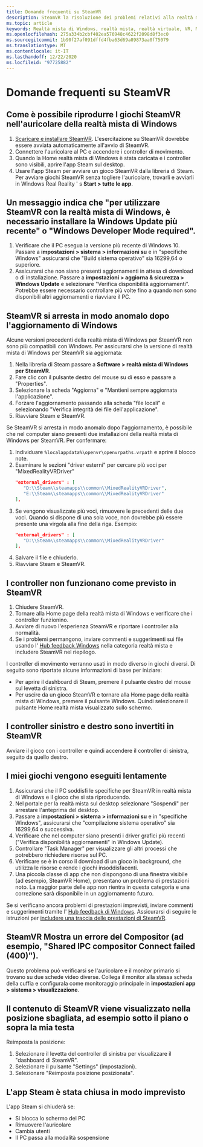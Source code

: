 ```yaml
---
title: Domande frequenti su SteamVR
description: SteamVR la risoluzione dei problemi relativi alla realtà mista di Windows che va oltre la documentazione standard del supporto clienti.
ms.topic: article
keywords: Realtà mista di Windows, realtà mista, realtà virtuale, VR, MR, risoluzione dei problemi, errori, guida, supporto tecnico, SteamVR
ms.openlocfilehash: 275a334b2cbf402ea576948c4622f2098d8f3ec0
ms.sourcegitcommit: 1b90f27af091dffd4fba63d69a89873aa0f75079
ms.translationtype: MT
ms.contentlocale: it-IT
ms.lasthandoff: 12/22/2020
ms.locfileid: "97725882"
---
```

# <a name="steamvr-faqs"></a>Domande frequenti su SteamVR

## <a name="how-can-i-play-steamvr-games-in-my-windows-mixed-reality-headset"></a>Come è possibile riprodurre I giochi SteamVR nell'auricolare della realtà mista di Windows

1. [Scaricare e installare SteamVR](https://steamcdn-a.akamaihd.net/client/installer/SteamWindowsMRInstaller.exe). L'esercitazione su SteamVR dovrebbe essere avviata automaticamente all'avvio di SteamVR.
2. Connettere l'auricolare al PC e accendere i controller di movimento.
3. Quando la Home realtà mista di Windows è stata caricata e i controller sono visibili, aprire l'app Steam sul desktop.
4. Usare l'app Steam per avviare un gioco SteamVR dalla libreria di Steam. Per avviare giochi SteamVR senza togliere l'auricolare, trovarli e avviarli in Windows Real Reality ' s **Start > tutte le app**.

## <a name="a-message-says-to-use-steamvr-with-windows-mixed-reality-you-need-to-install-the-latest-windows-update-or-windows-developer-mode-required"></a>Un messaggio indica che "per utilizzare SteamVR con la realtà mista di Windows, è necessario installare la Windows Update più recente" o "Windows Developer Mode required".

1. Verificare che il PC esegua la versione più recente di Windows 10. Passare a **impostazioni > sistema > informazioni su** e in "specifiche Windows" assicurarsi che "Build sistema operativo" sia 16299,64 o superiore.
2. Assicurarsi che non siano presenti aggiornamenti in attesa di download o di installazione. Passare a **impostazioni > aggiorna & sicurezza > Windows Update** e selezionare "Verifica disponibilità aggiornamenti". Potrebbe essere necessario controllare più volte fino a quando non sono disponibili altri aggiornamenti e riavviare il PC.

## <a name="steamvr-is-crashing-after-updating-windows"></a>SteamVR si arresta in modo anomalo dopo l'aggiornamento di Windows

Alcune versioni precedenti della realtà mista di Windows per SteamVR non sono più compatibili con Windows. Per assicurarsi che la versione di realtà mista di Windows per SteamVR sia aggiornata:

1. Nella libreria di Steam passare a **Software > realtà mista di Windows per SteamVR**.
2. Fare clic con il pulsante destro del mouse su di esso e passare a "Properties".
3. Selezionare la scheda "Aggiorna" e "Mantieni sempre aggiornata l'applicazione".
4. Forzare l'aggiornamento passando alla scheda "file locali" e selezionando "Verifica integrità dei file dell'applicazione".
5. Riavviare Steam e SteamVR.

Se SteamVR si arresta in modo anomalo dopo l'aggiornamento, è possibile che nel computer siano presenti due installazioni della realtà mista di Windows per SteamVR. Per confermare:

1. Individuare ```%localappdata%\openvr\openvrpaths.vrpath``` e aprire il blocco note.
2. Esaminare le sezioni "driver esterni" per cercare più voci per "MixedRealityVRDriver"
   ```json
   "external_drivers" : [
      "D:\\Steam\\steamapps\\common\\MixedRealityVRDriver",
      "E:\\Steam\\steamapps\\common\\MixedRealityVRDriver"
   ],
   ```
3. Se vengono visualizzate più voci, rimuovere le precedenti delle due voci. Quando si dispone di una sola voce, non dovrebbe più essere presente una virgola alla fine della riga. Esempio:
   ```json
   "external_drivers" : [
      "D:\\Steam\\steamapps\\common\\MixedRealityVRDriver"
   ],
   ```
4. Salvare il file e chiuderlo.
5. Riavviare Steam e SteamVR.

## <a name="my-controllers-arent-working-as-expected-in-steamvr"></a>I controller non funzionano come previsto in SteamVR

1. Chiudere SteamVR.
2. Tornare alla Home page della realtà mista di Windows e verificare che i controller funzionino.
3. Avviare di nuovo l'esperienza SteamVR e riportare i controller alla normalità.
4. Se i problemi permangono, inviare commenti e suggerimenti sui file usando l' [Hub feedback Windows](https://support.microsoft.com/en-us/help/4021566/windows-10-send-feedback-to-microsoft-with-feedback-hub-app) nella categoria realtà mista e includere SteamVR nel riepilogo.

I controller di movimento verranno usati in modo diverso in giochi diversi. Di seguito sono riportate alcune informazioni di base per iniziare:
* Per aprire il dashboard di Steam, premere il pulsante destro del mouse sul levetta di sinistra.
* Per uscire da un gioco SteamVR e tornare alla Home page della realtà mista di Windows, premere il pulsante Windows. Quindi selezionare il pulsante Home realtà mista visualizzato sullo schermo.

## <a name="my-left-and-right-controllers-are-reversed-in-steamvr"></a>I controller sinistro e destro sono invertiti in SteamVR

Avviare il gioco con i controller e quindi accendere il controller di sinistra, seguito da quello destro.

## <a name="my-games-are-running-slowly"></a>I miei giochi vengono eseguiti lentamente

1. Assicurarsi che il PC soddisfi le specifiche per SteamVR in realtà mista di Windows e il gioco che si sta riproducendo.
2. Nel portale per la realtà mista sul desktop selezionare "Sospendi" per arrestare l'anteprima del desktop.
3. Passare a **impostazioni > sistema > informazioni su** e in "specifiche Windows", assicurarsi che "compilazione sistema operativo" sia 16299,64 o successiva.
4. Verificare che nel computer siano presenti i driver grafici più recenti ("Verifica disponibilità aggiornamenti" in Windows Update).
5. Controllare "Task Manager" per visualizzare gli altri processi che potrebbero richiedere risorse sul PC.
6. Verificare se è in corso il download di un gioco in background, che utilizza le risorse e rende i giochi insoddisfacenti.
7. Una piccola classe di app che non dispongono di una finestra visibile (ad esempio, SteamVR Home), presentano un problema di prestazioni noto. La maggior parte delle app non rientra in questa categoria e una correzione sarà disponibile in un aggiornamento futuro.

Se si verificano ancora problemi di prestazioni imprevisti, inviare commenti e suggerimenti tramite l' [Hub feedback di Windows](https://support.microsoft.com/en-us/help/4021566/windows-10-send-feedback-to-microsoft-with-feedback-hub-app). Assicurarsi di seguire le istruzioni per [includere una traccia delle prestazioni di SteamVR](using-steamvr-with-windows-mixed-reality.md#sharing-feedback-on-steamvr).

## <a name="steamvr-is-showing-a-compositor-error-for-example-shared-ipc-compositor-connect-failed-400"></a>SteamVR Mostra un errore del Compositor (ad esempio, "Shared IPC compositor Connect failed (400)").

Questo problema può verificarsi se l'auricolare e il monitor primario si trovano su due schede video diverse. Collega il monitor alla stessa scheda della cuffia e configurala come monitoraggio principale in **impostazioni app > sistema > visualizzazione**.

## <a name="steamvr-content-appears-in-the-wrong-place-like-beneath-the-floor-or-above-my-head"></a>Il contenuto di SteamVR viene visualizzato nella posizione sbagliata, ad esempio sotto il piano o sopra la mia testa

Reimposta la posizione:

1. Selezionare il levetta del controller di sinistra per visualizzare il "dashboard di SteamVR".
2. Selezionare il pulsante "Settings" (impostazioni).
3. Selezionare "Reimposta posizione posizionata".

## <a name="my-steam-app-closed-unexpectedly"></a>L'app Steam è stata chiusa in modo imprevisto

L'app Steam si chiuderà se:

* Si blocca lo schermo del PC
* Rimuovere l'auricolare
* Cambia utenti
* Il PC passa alla modalità sospensione
